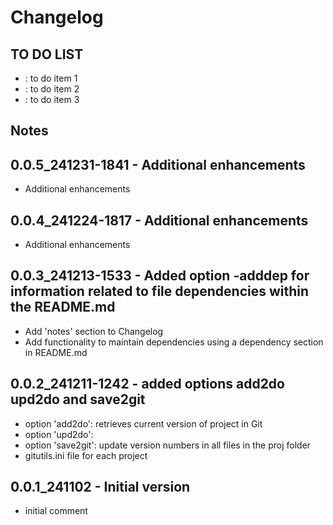 # Changelog

## TO DO LIST
- : to do item 1
- : to do item 2
- : to do item 3

## Notes

## 0.0.5_241231-1841 - Additional enhancements
-  Additional enhancements

## 0.0.4_241224-1817 - Additional enhancements
-  Additional enhancements

## 0.0.3_241213-1533 - Added option -adddep for information related to file dependencies within the README.md
-  Add 'notes' section to Changelog
-  Add functionality to maintain dependencies using a dependency section in README.md

## 0.0.2_241211-1242 - added options add2do upd2do and save2git
-  option 'add2do': retrieves current version of project in Git
-  option 'upd2do':
-  option 'save2git': update version numbers in all files in the proj folder
-  gitutils.ini file for each project

## 0.0.1_241102 - Initial version
- initial comment
